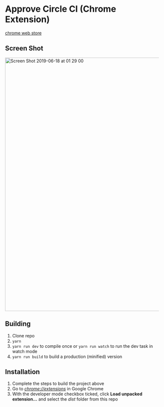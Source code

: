 # Approve Circle CI (Chrome Extension)

[chrome web store](https://chrome.google.com/webstore/detail/approve-circleci/gfckdkpokbbahlgihncaiajimhkibmpl)

## Screen Shot

<img width="828" alt="Screen Shot 2019-06-18 at 01 29 00" src="https://user-images.githubusercontent.com/19199223/59620734-8e356100-9168-11e9-8c42-4c4bbaa900b2.png">

## Building

1.  Clone repo
2.  `yarn`
3.  `yarn run dev` to compile once or `yarn run watch` to run the dev task in watch mode
4.  `yarn run build` to build a production (minified) version

## Installation

1.  Complete the steps to build the project above
2.  Go to [_chrome://extensions_](chrome://extensions) in Google Chrome
3.  With the developer mode checkbox ticked, click **Load unpacked extension...** and select the _dist_ folder from this repo
